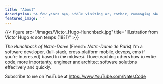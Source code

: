 ```yaml
---
title: "About"
description: "A few years ago, while visiting or, rather, rummaging about Notre-Dame, the author of this book found, in an obscure nook of one of the towers, the following word, engraved by hand upon the wall: —ANANKE."
featured_image: ''
---
```

{{< figure src="/images/Victor_Hugo-Hunchback.jpg" title="Illustration from Victor Hugo et son temps (1881)" >}}

_The Hunchback of Notre-Dame_ (French: _Notre-Dame de Paris_) I'm a software developer, (full-stack, cross-platform mobile, devops, cms if you're interested) based in the midwest. I love teaching others how to write code, more importantly, engineer and architect software solutions effectively and quickly.

Subscribe to me on YouTube at https://www.YouTube.com/NatesCode
